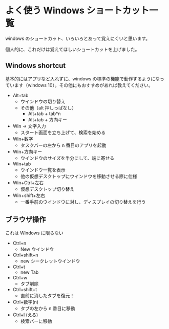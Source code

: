 # よく使う Windows ショートカット一覧
windows のショートカット、いろいろとあって覚えにくいと思います。

個人的に、これだけは覚えてほしいショートカットを上げました。


## Windows shortcut

基本的にはアプリなど入れずに、windows の標準の機能で動作するようになっています（windows 10）。その他にもおすすめがあれば教えてください。

- Alt+tab
  - ウインドウの切り替え
  - その他（alt 押しっぱなし）
    - Alt+tab + tab*n
    - Alt+tab + 方向キー
- Win -> 文字入力
  - スタート画面を立ち上げて、検索を始める
- Win+数字
  - タスクバーの左から n 番目のアプリを起動
- Win+方向キー
  - ウインドウのサイズを半分にして、端に寄せる
- Win+tab
  - ウインドウ一覧を表示
  - 他の仮想デスクトップにウインドウを移動させる際に仕様
- Win+Ctrl+左右
  - 仮想デスクトップ切り替え
- Win+shift+左右
  - 一番手前のウインドウに対し、ディスプレイの切り替えを行う

## ブラウザ操作
これは Windows に限らない

- Ctrl+n
  - New ウインドウ
- Ctrl+shift+n
  - new シークレットウインドウ
- Ctrl+t
  - new Tab
- Ctrl+w
  - タブ削除
- Ctrl+shift+t
  - 直前に消したタブを復元！
- Ctrl+数字(n)
  - タブの左から n 番目に移動
- Ctrl+l (える)
  - 検索バーに移動
